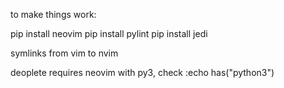 to make things work:

pip install neovim
pip install pylint
pip install jedi

symlinks from vim to nvim


deoplete requires neovim with py3, check
:echo has("python3")
